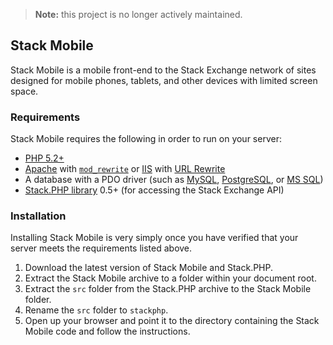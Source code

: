 > **Note:** this project is no longer actively maintained.

<h2>Stack Mobile</h2>
<p>
  Stack Mobile is a mobile front-end to the Stack Exchange network of sites designed for mobile phones, tablets, and other devices with limited screen space.
</p>

<h3>Requirements</h3>
<p>
  Stack Mobile requires the following in order to run on your server:
  <ul>
    <li><a href='http://www.php.net/'>PHP 5.2+</a></li>
    <li><a href='http://www.apache.org/'>Apache</a> with <a href='http://httpd.apache.org/docs/current/mod/mod_rewrite.html'><code>mod_rewrite</code></a> or <a href='http://www.iis.net/'>IIS</a> with <a href='http://www.iis.net/download/urlrewrite'>URL Rewrite</a></li>
    <li>A database with a PDO driver (such as <a href='http://www.mysql.com/'>MySQL</a>, <a href='http://www.postgresql.org/'>PostgreSQL</a>, or <a href='http://www.microsoft.com/sqlserver/'>MS SQL</a>)</li>
    <li><a href='http://stackphp.quickmediasolutions.com/'>Stack.PHP library</a> 0.5+ (for accessing the Stack Exchange API)</li></li>
  </ul>
</p>

<h3>Installation</h3>
<p>
  Installing Stack Mobile is very simply once you have verified that your server meets the requirements listed above.
  <ol>
    <li>Download the latest version of Stack Mobile and Stack.PHP.</li>
    <li>Extract the Stack Mobile archive to a folder within your document root.</li>
    <li>Extract the <code>src</code> folder from the Stack.PHP archive to the Stack Mobile folder.</li>
    <li>Rename the <code>src</code> folder to <code>stackphp</code>.</li>
    <li>Open up your browser and point it to the directory containing the Stack Mobile code and follow the instructions.</li>
  </ol>
</p>
